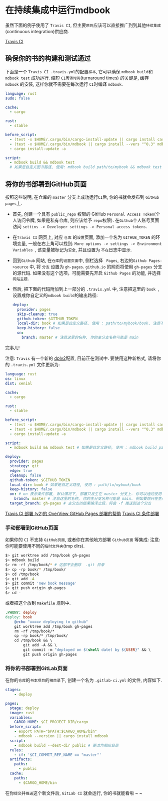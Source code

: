 # 在持续集成中运行mdbook

虽然下面的例子使用了 `Travis CI`, 但主要`原则`应该可以直接推广到到其他`持续集成`(continuous integration)供应商.

[Travis CI](https://www.travis-ci.com/)

## 确保你的书的构建和测试通过

下面是一个 `Travis CI .travis.yml`的配置`样本`, 它可以确保 `mdbook build`和 `mdbook test` 成功运行.
缩短 `CI周转时间`(turnaround times) 的关键是, 缓存 `mdbook` 的安装, 这样你就不需要在每次运行 `CI`时编译 `mdbook`.

```yaml
language: rust
sudo: false

cache:
  - cargo

rust:
  - stable

before_script:
  - (test -x $HOME/.cargo/bin/cargo-install-update || cargo install cargo-update)
  - (test -x $HOME/.cargo/bin/mdbook || cargo install --vers "^0.3" mdbook)
  - cargo install-update -a

script:
  - mdbook build && mdbook test 
  # 如果是自定义图书路径, 使用: mdbook build path/to/mybook && mdbook test path/to/mybook, 相对于 repo 根目录, 不要加 ./ 前缀
```

## 将你的书部署到GitHub页面

按照这些说明, 在仓库的 `master` 分支上成功运行`CI`后, 你的书就会发布到 `GitHub pages`上.

+ 首先, 创建一个具有 `public_repo` 权限的 GitHub `Personal Access Token`(个人访问令牌, 如果是私有仓库, 则应该给予 `repo`权限).
在`Github`个人账号页面访问 `settins -> Developer settings -> Personal access tokens`.
+ 在`Travis CI` 网页上, 对应 `仓库` 的`设置`页面, 添加一个名为 `GITHUB_TOKEN` 的环境变量, 
一般在右上角可以找到: `More options -> settings -> Environment Variables `, 该变量被标记为`安全`, 并且设置为 `不在`日志中显示.
+ 回到`Github` 网站, 在`仓库`的`设置页面`中,  侧栏选择 ` Pages`, 右边的`Github Pages->source` 中, 将 `分支` 设置为 `gh-pages`.
`github.io` 的网页将使用 `gh-pages` 分支的源代码. 如果没有这个选项，可能需要先开启 `Github Pages` 的功能, 并选择 `网站主题`.
+ 然后, 把下面的代码附加到上一部分的 `.travis.yml` 中, 注意把这里的 `book `, 设置成你自定义的`mdbook build`的输出路径:

    ```yaml
    deploy:
      provider: pages
      skip-cleanup: true
      github-token: $GITHUB_TOKEN
      local-dir: book # 如果是自定义路径, 使用 : path/to/mybook/book, 注意不是 path/to/mybook
      keep-history: false
      on:
        branch: master # 注意这里的名称, 你的主分支名称可能是 main
    ```

完事儿!

注意: `Travis` 有一个新的 [dplv2](https://blog.travis-ci.com/2019-08-27-deployment-tooling-dpl-v2-preview-release)配置, 
目前正在测试中. 要使用这种新格式, 请将你的 `.travis.yml` 文件更新为:

```yaml
language: rust
os: linux
dist: xenial

cache:
  - cargo

rust:
  - stable

before_script:
  - (test -x $HOME/.cargo/bin/cargo-install-update || cargo install cargo-update)
  - (test -x $HOME/.cargo/bin/mdbook || cargo install --vers "^0.3" mdbook)
  - cargo install-update -a

script:
  - mdbook build && mdbook test # 如果是自定义路径, 使用 : mdbook build path/to/mybook && mdbook test path/to/mybook

deploy:
  provider: pages
  strategy: git
  edge: true
  cleanup: false
  github-token: $GITHUB_TOKEN
  local-dir: book # 如果是自定义路径, 使用 : path/to/mybook/book
  keep-history: false
  on: # on 表示条件部署, 默认情况下, 部署只发生在 master 分支上. 你可以通过使用 branch 和 all_branches 选项来覆盖.
    branch: master # 注意这里的名称, 你的主分支名称可能是 main. 例如要想只在生产分支上进行部署, 可以使用, branch: production
  target_branch: gh-pages # 主分支的结果编译之后，将会 -f 推送到这个分支
```

[Travis CI 部署 (v2)的 OverView ](https://docs.travis-ci.com/user/deployment-v2)
[GitHub Pages 部署的帮助](https://docs.travis-ci.com/user/deployment-v2/providers/pages/)
[Travis CI 条件部署](https://docs.travis-ci.com/user/deployment-v2/conditional)

### 手动部署到GitHub页面

如果你的 `CI` 不支持 `GitHub页面`, 或者你在其他地方部署 `Github页面` 等集成: 
注意: 你可能要使用不同的`临时文件夹`(tmp dirs).

```bash
$> git worktree add /tmp/book gh-pages
$> mdbook build
$> rm -rf /tmp/book/* # 这部不会删除  .git 目录
$> cp -rp book/* /tmp/book/
$> cd /tmp/book
$> git add -A
$> git commit 'new book message'
$> git push origin gh-pages
$> cd -
```

或者把这个放到 `Makefile` 规则中.

```makefile
.PHONY: deploy
deploy: book
    @echo "====> deploying to github"
    git worktree add /tmp/book gh-pages
    rm -rf /tmp/book/*
    cp -rp book/* /tmp/book/
    cd /tmp/book && \
        git add -A && \
        git commit -m "deployed on $(shell date) by ${USER}" && \
        git push origin gh-pages
```

### 将你的书部署到GitLab页面

在你的`仓库`的`书本项目`的`根目录`下, 创建一个名为 `.gitlab-ci.yml` 的文件, 内容如下.

```yaml
stages:
    - deploy

pages:
  stage: deploy
  image: rust
  variables:
    CARGO_HOME: $CI_PROJECT_DIR/cargo
  before_script:
    - export PATH="$PATH:$CARGO_HOME/bin"
    - mdbook --version || cargo install mdbook
  script:
    - mdbook build --dest-dir public # 更改为相应目录
  rules:
    - if: '$CI_COMMIT_REF_NAME == "master"'
  artifacts:
    paths:
      - public
  cache:
    paths:
      - $CARGO_HOME/bin
```

在你`提交`并`推送`这个新文件后, `GitLab CI` 就会运行, 你的书就能看啦 ~ ~
